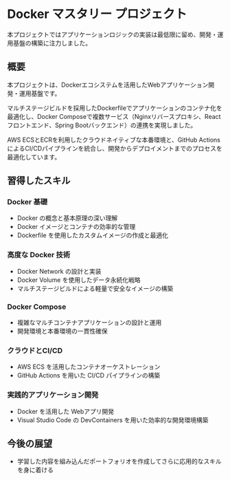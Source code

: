 # Docker マスタリー プロジェクト
本プロジェクトではアプリケーションロジックの実装は最低限に留め、開発・運用基盤の構築に注力しました。

## 概要

本プロジェクトは、Dockerエコシステムを活用したWebアプリケーション開発・運用基盤です。

マルチステージビルドを採用したDockerfileでアプリケーションのコンテナ化を最適化し、Docker Composeで複数サービス（Nginxリバースプロキシ、Reactフロントエンド、Spring Bootバックエンド）の連携を実現しました。

AWS ECSとECRを利用したクラウドネイティブな本番環境と、GitHub ActionsによるCI/CDパイプラインを統合し、開発からデプロイメントまでのプロセスを最適化しています。

## 習得したスキル

### Docker 基礎
- Docker の概念と基本原理の深い理解
- Docker イメージとコンテナの効率的な管理
- Dockerfile を使用したカスタムイメージの作成と最適化

### 高度な Docker 技術
- Docker Network の設計と実装
- Docker Volume を使用したデータ永続化戦略
- マルチステージビルドによる軽量で安全なイメージの構築

### Docker Compose
- 複雑なマルチコンテナアプリケーションの設計と運用
- 開発環境と本番環境の一貫性確保

### クラウドとCI/CD
- AWS ECS を活用したコンテナオーケストレーション
- GitHub Actions を用いた CI/CD パイプラインの構築

### 実践的アプリケーション開発
- Docker を活用した Webアプリ開発
- Visual Studio Code の DevContainers を用いた効率的な開発環境構築

## 今後の展望
- 学習した内容を組み込んだポートフォリオを作成してさらに応用的なスキルを身に着ける
